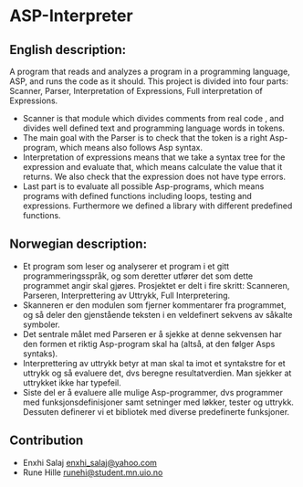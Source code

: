 # ASP-Interpreter

  ## English description:  
  A program that reads and analyzes a program in a programming language, ASP, and runs the code as it should. This project is divided into four parts: Scanner, Parser, Interpretation of Expressions, Full interpretation of Expressions.
  - Scanner is that module which divides comments from real code , and divides well defined text and programming language words in tokens.
  - The main goal with the Parser is to check that the token is a right Asp-program, which means also follows Asp syntax.
  - Interpretation of expressions means that we take a syntax tree for the expression and evaluate that, which means calculate the value that it returns. We also check that the expression does not have type errors.
  - Last part is to evaluate all possible Asp-programs, which means programs with defined functions including loops, testing and expressions. Furthermore we defined a library with different predefined functions. 
  
  ## Norwegian description: 
  - Et program som leser og analyserer et program i et gitt programmeringsspråk, og som deretter utfører det som dette programmet angir skal gjøres. Prosjektet er delt i fire skritt: Scanneren, Parseren, Interprettering av Uttrykk, Full Interpretering.
  - Skanneren er den modulen som fjerner kommentarer fra programmet, og så deler den gjenstående teksten i en veldefinert sekvens av såkalte symboler.
  - Det sentrale målet med Parseren er å sjekke at denne sekvensen har den formen et riktig Asp-program skal ha (altså, at den følger Asps syntaks).
  - Interprettering av uttrykk betyr at man skal ta imot et syntakstre for et uttrykk og så evaluere det, dvs beregne resultatverdien. Man sjekker at uttrykket ikke har typefeil.
  - Siste del er å evaluere alle mulige Asp-programmer, dvs programmer med funksjonsdefinisjoner samt setninger med løkker, tester og uttrykk. Dessuten definerer vi et bibliotek med diverse predefinerte funksjoner.

## Contribution
* Enxhi Salaj enxhi_salaj@yahoo.com
* Rune Hille runehi@student.mn.uio.no 
